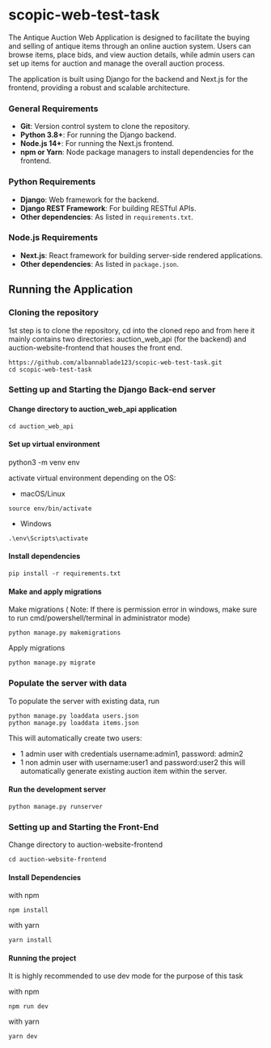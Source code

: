 # scopic-web-test-task
The Antique Auction Web Application is designed to facilitate the buying and selling of antique items through an online auction system. Users can browse items, place bids, and view auction details, while admin users can set up items for auction and manage the overall auction process.

The application is built using Django for the backend and Next.js for the frontend, providing a robust and scalable architecture.

### General Requirements
- **Git**: Version control system to clone the repository.
- **Python 3.8+**: For running the Django backend.
- **Node.js 14+**: For running the Next.js frontend.
- **npm or Yarn**: Node package managers to install dependencies for the frontend.

### Python Requirements
- **Django**: Web framework for the backend.
- **Django REST Framework**: For building RESTful APIs.
- **Other dependencies**: As listed in `requirements.txt`.

### Node.js Requirements
- **Next.js**: React framework for building server-side rendered applications.
- **Other dependencies**: As listed in `package.json`.

## Running the Application

### Cloning the repository

1st step is to clone the repository, cd into the cloned repo and from here it mainly contains two directories: auction_web_api (for the backend) and auction-website-frontend that houses the front end.
```
https://github.com/albannablade123/scopic-web-test-task.git
cd scopic-web-test-task
```

### Setting up and Starting the Django Back-end server

#### Change directory to auction_web_api application 

```
cd auction_web_api
```

#### Set up virtual environment
python3 -m venv env

activate virtual environment depending on the OS:

- macOS/Linux
```
source env/bin/activate
```

- Windows
```
.\env\Scripts\activate
```

#### Install dependencies
```
pip install -r requirements.txt
```

#### Make and apply migrations
Make migrations ( Note: If there is permission error in windows, make sure to run cmd/powershell/terminal in administrator mode)
```
python manage.py makemigrations
```

Apply migrations
```
python manage.py migrate
```
### Populate the server with data
To populate the server with existing data, run 
```
python manage.py loaddata users.json
python manage.py loaddata items.json
```

This will automatically create two users: 
- 1 admin user with credentials username:admin1, password: admin2  
- 1 non admin user with username:user1 and password:user2
this will automatically generate existing auction item within the server.
#### Run the development server
```
python manage.py runserver
```
### Setting up and Starting the Front-End 

Change directory to auction-website-frontend
```
cd auction-website-frontend
```

#### Install Dependencies

with npm
```
npm install
```
with yarn

```
yarn install
```

#### Running the project
It is highly recommended to use dev mode for the purpose of this task

with npm
```
npm run dev
```

with yarn 
```
yarn dev
```